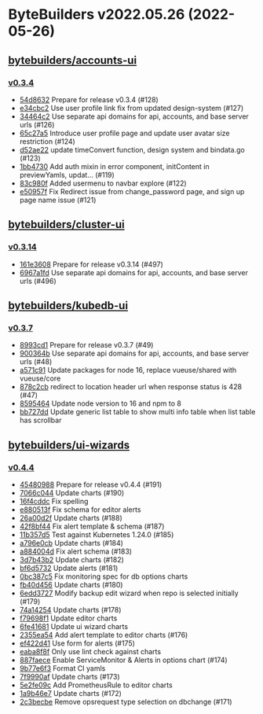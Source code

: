 # ByteBuilders v2022.05.26 (2022-05-26)


## [bytebuilders/accounts-ui](https://github.com/bytebuilders/accounts-ui)

### [v0.3.4](https://github.com/bytebuilders/accounts-ui/releases/tag/v0.3.4)

- [54d8632](https://github.com/bytebuilders/accounts-ui/commit/54d8632) Prepare for release v0.3.4 (#128)
- [e34cbc2](https://github.com/bytebuilders/accounts-ui/commit/e34cbc2) Use user profile link fix from updated design-system (#127)
- [34464c2](https://github.com/bytebuilders/accounts-ui/commit/34464c2) Use separate api domains for api, accounts, and base server urls (#126)
- [65c27a5](https://github.com/bytebuilders/accounts-ui/commit/65c27a5) Introduce user profile page and update user avatar size restriction (#124)
- [d52ae22](https://github.com/bytebuilders/accounts-ui/commit/d52ae22) update timeConvert function, design system and bindata.go (#123)
- [1bb4730](https://github.com/bytebuilders/accounts-ui/commit/1bb4730) Add auth mixin in error component, initContent in previewYamls, updat… (#119)
- [83c980f](https://github.com/bytebuilders/accounts-ui/commit/83c980f) Added usermenu to navbar explore (#122)
- [e50957f](https://github.com/bytebuilders/accounts-ui/commit/e50957f) Fix Redirect issue from change_password page, and sign up page name issue (#121)



## [bytebuilders/cluster-ui](https://github.com/bytebuilders/cluster-ui)

### [v0.3.14](https://github.com/bytebuilders/cluster-ui/releases/tag/v0.3.14)

- [161e3608](https://github.com/bytebuilders/cluster-ui/commit/161e3608) Prepare for release v0.3.14 (#497)
- [6967a1fd](https://github.com/bytebuilders/cluster-ui/commit/6967a1fd) Use separate api domains for api, accounts, and base server urls (#496)



## [bytebuilders/kubedb-ui](https://github.com/bytebuilders/kubedb-ui)

### [v0.3.7](https://github.com/bytebuilders/kubedb-ui/releases/tag/v0.3.7)

- [8993cd1](https://github.com/bytebuilders/kubedb-ui/commit/8993cd1) Prepare for release v0.3.7 (#49)
- [900364b](https://github.com/bytebuilders/kubedb-ui/commit/900364b) Use separate api domains for api, accounts, and base server urls (#48)
- [a571c91](https://github.com/bytebuilders/kubedb-ui/commit/a571c91) Update packages for node 16, replace vueuse/shared with vueuse/core
- [878c2cb](https://github.com/bytebuilders/kubedb-ui/commit/878c2cb) redirect to location header url when response status is 428 (#47)
- [8595464](https://github.com/bytebuilders/kubedb-ui/commit/8595464) Update node version to 16 and npm to 8
- [bb727dd](https://github.com/bytebuilders/kubedb-ui/commit/bb727dd) Update generic list table to show multi info table when list table has scrollbar



## [bytebuilders/ui-wizards](https://github.com/bytebuilders/ui-wizards)

### [v0.4.4](https://github.com/bytebuilders/ui-wizards/releases/tag/v0.4.4)

- [45480988](https://github.com/bytebuilders/ui-wizards/commit/45480988) Prepare for release v0.4.4 (#191)
- [7066c044](https://github.com/bytebuilders/ui-wizards/commit/7066c044) Update charts (#190)
- [16f4cddc](https://github.com/bytebuilders/ui-wizards/commit/16f4cddc) Fix spelling
- [e880513f](https://github.com/bytebuilders/ui-wizards/commit/e880513f) Fix schema for editor alerts
- [26a00d2f](https://github.com/bytebuilders/ui-wizards/commit/26a00d2f) Update charts (#188)
- [42f8bf44](https://github.com/bytebuilders/ui-wizards/commit/42f8bf44) Fix alert template & schema (#187)
- [11b357d5](https://github.com/bytebuilders/ui-wizards/commit/11b357d5) Test against Kubernetes 1.24.0 (#185)
- [a796e0cb](https://github.com/bytebuilders/ui-wizards/commit/a796e0cb) Update charts (#184)
- [a884004d](https://github.com/bytebuilders/ui-wizards/commit/a884004d) Fix alert schema (#183)
- [3d7b43b2](https://github.com/bytebuilders/ui-wizards/commit/3d7b43b2) Update charts (#182)
- [bf6d5732](https://github.com/bytebuilders/ui-wizards/commit/bf6d5732) Update alerts (#181)
- [0bc387c5](https://github.com/bytebuilders/ui-wizards/commit/0bc387c5) Fix monitoring spec for db options charts
- [fb40d456](https://github.com/bytebuilders/ui-wizards/commit/fb40d456) Update charts (#180)
- [6edd3727](https://github.com/bytebuilders/ui-wizards/commit/6edd3727) Modify backup edit wizard when repo is selected initially (#179)
- [74a14254](https://github.com/bytebuilders/ui-wizards/commit/74a14254) Update charts (#178)
- [f79698f1](https://github.com/bytebuilders/ui-wizards/commit/f79698f1) Update editor charts
- [6fe41681](https://github.com/bytebuilders/ui-wizards/commit/6fe41681) Update ui wizard charts
- [2355ea54](https://github.com/bytebuilders/ui-wizards/commit/2355ea54) Add alert template to editor charts (#176)
- [ef422d41](https://github.com/bytebuilders/ui-wizards/commit/ef422d41) Use form for alerts (#175)
- [eaba8f8f](https://github.com/bytebuilders/ui-wizards/commit/eaba8f8f) Only use lint check against charts
- [887faece](https://github.com/bytebuilders/ui-wizards/commit/887faece) Enable ServiceMonitor & Alerts in options chart (#174)
- [9b77e6f3](https://github.com/bytebuilders/ui-wizards/commit/9b77e6f3) Format CI yamls
- [7f9990af](https://github.com/bytebuilders/ui-wizards/commit/7f9990af) Update charts (#173)
- [5e2fe09c](https://github.com/bytebuilders/ui-wizards/commit/5e2fe09c) Add PrometheusRule to editor charts
- [1a9b46e7](https://github.com/bytebuilders/ui-wizards/commit/1a9b46e7) Update charts (#172)
- [2c3becbe](https://github.com/bytebuilders/ui-wizards/commit/2c3becbe) Remove opsrequest type selection on dbchange (#171)




